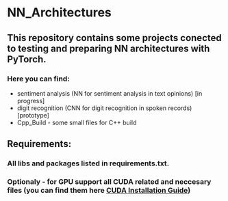 # NN_Architectures

## This repository contains some projects conected to testing and preparing NN architectures with PyTorch.
### Here you can find:
- sentiment analysis (NN for sentiment analysis in text opinions) [in progress]
- digit recognition (CNN for digit recognition in spoken records) [prototype]
- Cpp_Build - some small files for C++ build

## Requirements:
### All libs and packages listed in requirements.txt.
### Optionaly - for GPU support all CUDA related and neccesary files (you can find them here [CUDA Installation Guide](https://docs.nvidia.com/cuda/cuda-installation-guide-microsoft-windows/index.html))
